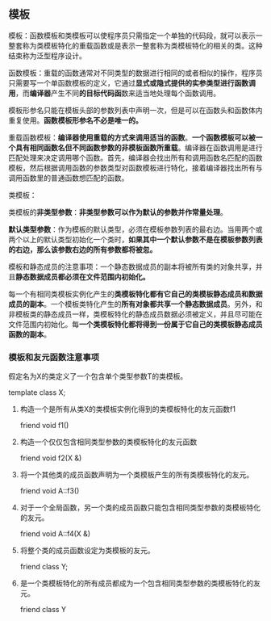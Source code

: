 ## 模板

模板：函数模板和类模板可以使程序员只需指定一个单独的代码段，就可以表示一整套称为类模板特化的重载函数或是表示一整套称为类模板特化的相关的类。这种结束称为泛型程序设计。

函数模板：重载的函数通常对不同类型的数据进行相同的或者相似的操作，程序员只需要写一个单函数模板的定义，它通过**显式或隐式提供的实参类型进行函数调用**，而**编译器**产生不同**的目标代码函**数来适当地处理每个函数调用。

模板形参名只能在模板头部的参数列表中声明一次，但是可以在函数头和函数体内重复使用。**函数模板形参名不必是唯一的。**

重载函数模板：**编译器使用重载的方式来调用适当的函数**。**一个函数模板可以被一个具有相同函数名但不同函数参数的非模板函数所重载**。编译器在函数调用是进行匹配处理来决定调用哪个函数。首先，编译器会找出所有和调用函数名匹配的函数模板，然后根据调用函数的参数类型对函数模板进行特化，接着编译器找出所有与调用函数里的普通函数想匹配的函数。

类模板：

类模板的**非类型参数**：**非类型参数可以作为默认的参数并作常量处理**。

**默认类型参数**：作为模板的默认类型，必须在模板参数列表的最右边。当用两个或两个以上的默认类型初始化一个类时，**如果其中一个默认参数不是在模板参数列表的右边，那么该参数右边的所有参数都将被忽。**

模板和静态成员的注意事项：一个静态数据成员的副本将被所有类的对象共享，并且**静态数据成员都必须在文件范围内初始化。**

每一个有相同类模板实例化产生的**类模板特化都有它自己的类模板静态成员和数据成员的副本**。一个模板类特化产生的**所有对象都共享一个静态数据成员**。另外，和非模板类的静态成员一样，类模板特化的静态成员数据必须被定义，并且尽可能在文件范围内初始化。每**一个类模板特化都将得到一份属于它自己的类模板静态成员函数的副本**。



### 模板和友元函数注意事项

假定名为X的类定义了一个包含单个类型参数T的类模板。

template <typename T> class X;

1. 构造一个是所有从类X的类模板实例化得到的类模板特化的友元函数f1

   friend void f1()

2. 构造一个仅仅包含相同类型参数的类模板特化的友元函数

   friend void f2(X<T> &)

3. 将一个其他类的成员函数声明为一个类模板产生的所有类模板特化的友元。

   friend void A::f3()

4. 对于一个全局函数，另一个类的成员函数只能包含相同类型参数的类模板特化的友元。

   friend void A::f4(X<T> &)

5. 将整个类的成员函数设定为类模板的友元。

   friend class Y;

6. 是一个类模板特化的所有成员都成为一个包含相同类型参数的类模板特化的友元。

   friend class Y<T>

